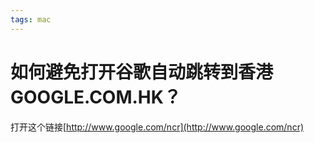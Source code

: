 ```yaml
---
tags: mac
---
```


# 如何避免打开谷歌自动跳转到香港GOOGLE.COM.HK？

打开这个链接[http://www.google.com/ncr](http://www.google.com/ncr)
